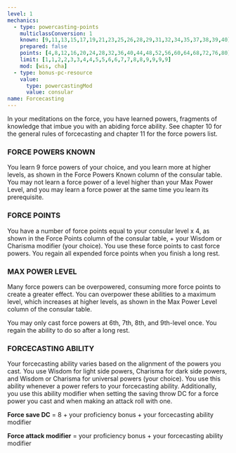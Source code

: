 ```yaml
---
level: 1
mechanics:
  - type: powercasting-points
    multiclassConversion: 1
    known: [9,11,13,15,17,19,21,23,25,26,28,29,31,32,34,35,37,38,39,40]
    prepared: false
    points: [4,8,12,16,20,24,28,32,36,40,44,48,52,56,60,64,68,72,76,80]
    limit: [1,1,2,2,3,3,4,4,5,5,6,6,7,7,8,8,9,9,9,9]
    mod: [wis, cha]
  - type: bonus-pc-resource
    value:
      type: powercastingMod
      value: consular
name: Forcecasting
---
```

In your meditations on the force, you have learned powers, fragments of knowledge that imbue you with an
abiding force ability. See chapter 10 for the general rules of forcecasting and chapter 11 for the force powers list.

### FORCE POWERS KNOWN
You learn 9 force powers of your choice, and you learn more at higher levels, as shown in the Force Powers Known
column of the consular table. You may not learn a force power of a level higher than your Max Power Level, and you
may learn a force power at the same time you learn its prerequisite.

### FORCE POINTS
You have a number of force points equal to your consular level x 4, as shown in the Force Points column of the
consular table, + your Wisdom or Charisma modifier (your choice). You use these force points to cast force powers.
You regain all expended force points when you finish a long rest.

### MAX POWER LEVEL
Many force powers can be overpowered, consuming more force points to create a greater effect. You can overpower
these abilities to a maximum level, which increases at higher levels, as shown in the Max Power Level column of the consular table.

You may only cast force powers at 6th, 7th, 8th, and 9th-level once. You regain the ability to do so after a long rest.

### FORCECASTING ABILITY
Your forcecasting ability varies based on the alignment of the powers you cast. You use Wisdom for light side powers,
Charisma for dark side powers, and Wisdom or Charisma for universal powers (your choice). You use this ability whenever
a power refers to your forcecasting ability. Additionally, you use this ability modifier when setting the saving throw
DC for a force power you cast and when making an attack roll with one.

__Force save DC__ = 8 + your proficiency bonus + your forcecasting ability modifier

__Force attack modifier__ = your proficiency bonus + your forcecasting ability modifier
